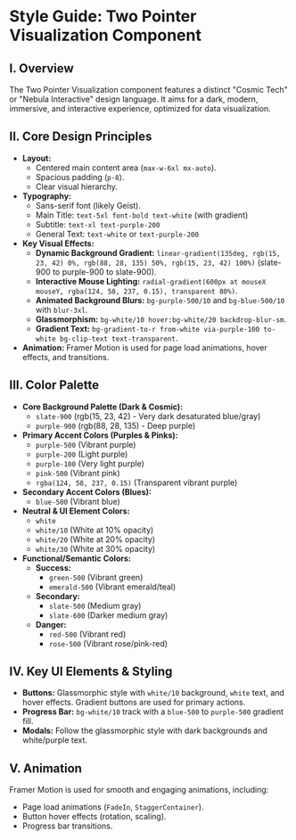 # Style Guide: Two Pointer Visualization Component

## I. Overview

The Two Pointer Visualization component features a distinct "Cosmic Tech" or "Nebula Interactive" design language. It aims for a dark, modern, immersive, and interactive experience, optimized for data visualization.

## II. Core Design Principles

*   **Layout:**
    *   Centered main content area (`max-w-6xl mx-auto`).
    *   Spacious padding (`p-8`).
    *   Clear visual hierarchy.
*   **Typography:**
    *   Sans-serif font (likely Geist).
    *   Main Title: `text-5xl font-bold text-white` (with gradient)
    *   Subtitle: `text-xl text-purple-200`
    *   General Text: `text-white` or `text-purple-200`
*   **Key Visual Effects:**
    *   **Dynamic Background Gradient:** `linear-gradient(135deg, rgb(15, 23, 42) 0%, rgb(88, 28, 135) 50%, rgb(15, 23, 42) 100%)` (slate-900 to purple-900 to slate-900).
    *   **Interactive Mouse Lighting:** `radial-gradient(600px at mouseX mouseY, rgba(124, 58, 237, 0.15), transparent 80%)`.
    *   **Animated Background Blurs:** `bg-purple-500/10` and `bg-blue-500/10` with `blur-3xl`.
    *   **Glassmorphism:** `bg-white/10 hover:bg-white/20 backdrop-blur-sm`.
    *   **Gradient Text:** `bg-gradient-to-r from-white via-purple-100 to-white bg-clip-text text-transparent`.
*   **Animation:** Framer Motion is used for page load animations, hover effects, and transitions.

## III. Color Palette

*   **Core Background Palette (Dark & Cosmic):**
    *   `slate-900` (rgb(15, 23, 42) - Very dark desaturated blue/gray)
    *   `purple-900` (rgb(88, 28, 135) - Deep purple)
*   **Primary Accent Colors (Purples & Pinks):**
    *   `purple-500` (Vibrant purple)
    *   `purple-200` (Light purple)
    *   `purple-100` (Very light purple)
    *   `pink-500` (Vibrant pink)
    *   `rgba(124, 58, 237, 0.15)` (Transparent vibrant purple)
*   **Secondary Accent Colors (Blues):**
    *   `blue-500` (Vibrant blue)
*   **Neutral & UI Element Colors:**
    *   `white`
    *   `white/10` (White at 10% opacity)
    *   `white/20` (White at 20% opacity)
    *   `white/30` (White at 30% opacity)
*   **Functional/Semantic Colors:**
    *   **Success:**
        *   `green-500` (Vibrant green)
        *   `emerald-500` (Vibrant emerald/teal)
    *   **Secondary:**
        *   `slate-500` (Medium gray)
        *   `slate-600` (Darker medium gray)
    *   **Danger:**
        *   `red-500` (Vibrant red)
        *   `rose-500` (Vibrant rose/pink-red)

## IV. Key UI Elements & Styling

*   **Buttons:** Glassmorphic style with `white/10` background, `white` text, and hover effects. Gradient buttons are used for primary actions.
*   **Progress Bar:** `bg-white/10` track with a `blue-500` to `purple-500` gradient fill.
*   **Modals:** Follow the glassmorphic style with dark backgrounds and white/purple text.

## V. Animation

Framer Motion is used for smooth and engaging animations, including:

*   Page load animations (`FadeIn`, `StaggerContainer`).
*   Button hover effects (rotation, scaling).
*   Progress bar transitions.
